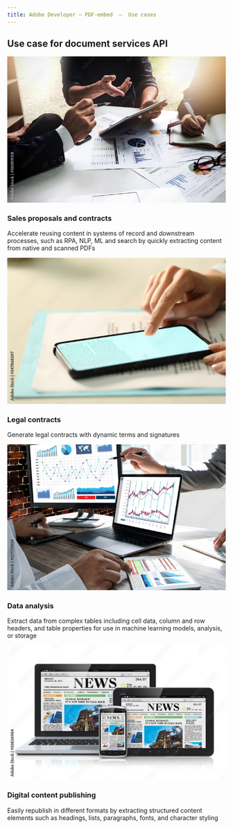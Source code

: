 ```yaml
---
title: Adobe Developer — PDF-embed  —  Use cases
---
```


<TitleBlock slots="heading" theme="lightest" className="titleBlock-align-left"/>

## Use case for document services API


<ResourceCard slots="link, image, heading, text" width="25%" theme='lightest' />

[](use-cases)

![Sales proposals](../images/sales-proposals.jpg)

### Sales proposals and contracts

Accelerate reusing content in systems of record and downstream processes, such as RPA, NLP, ML and search by quickly extracting content from native and scanned PDFs


<ResourceCard slots="link, image, heading, text" width="25%" theme='lightest' />

[](/use-cases/agreements-and-contracts/legal-contracts/)

![Legal contracts](../images/legal-contracts.jpg)

### Legal contracts

Generate legal contracts with dynamic terms and signatures



<ResourceCard slots="link, image, heading, text" width="25%" theme='lightest' />

[](/use-cases/content-and-data-extraction/data-analysis/)

![Data analysis](../images/data-analysis.jpg)

### Data analysis

Extract data from complex tables including cell data, column and row headers, and table properties for use in machine learning models, analysis, or storage




<ResourceCard slots="link, image, heading, text" width="25%" theme='lightest' />

[](/use-cases/content-publishing/)

![Digital content publishing](../images/content-republishing.jpg)

### Digital content publishing

Easily republish in different formats by extracting structured content elements such as headings, lists, paragraphs, fonts, and character styling

